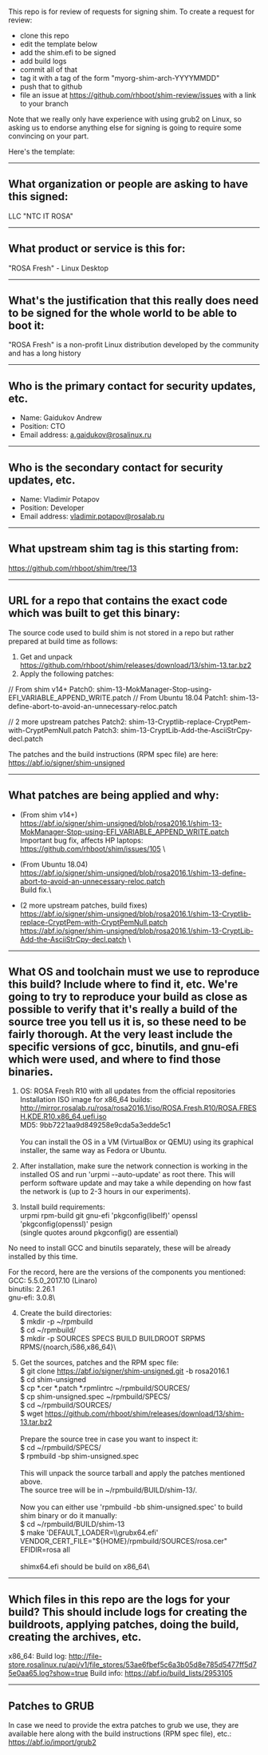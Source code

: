 This repo is for review of requests for signing shim.  To create a request for review:

- clone this repo
- edit the template below
- add the shim.efi to be signed
- add build logs
- commit all of that
- tag it with a tag of the form "myorg-shim-arch-YYYYMMDD"
- push that to github
- file an issue at https://github.com/rhboot/shim-review/issues with a link to your branch

Note that we really only have experience with using grub2 on Linux, so asking
us to endorse anything else for signing is going to require some convincing on
your part.

Here's the template:

-------------------------------------------------------------------------------
What organization or people are asking to have this signed:
-------------------------------------------------------------------------------
LLC "NTC IT ROSA"

-------------------------------------------------------------------------------
What product or service is this for:
-------------------------------------------------------------------------------
"ROSA Fresh" - Linux Desktop

-------------------------------------------------------------------------------
What's the justification that this really does need to be signed for the whole world to be able to boot it:
-------------------------------------------------------------------------------
"ROSA Fresh" is a non-profit Linux distribution developed by the community and has a long history

-------------------------------------------------------------------------------
Who is the primary contact for security updates, etc.
-------------------------------------------------------------------------------
- Name: Gaidukov Andrew
- Position: CTO
- Email address: a.gaidukov@rosalinux.ru

-------------------------------------------------------------------------------
Who is the secondary contact for security updates, etc.
-------------------------------------------------------------------------------
- Name: Vladimir Potapov
- Position: Developer
- Email address: vladimir.potapov@rosalab.ru

-------------------------------------------------------------------------------
What upstream shim tag is this starting from:
-------------------------------------------------------------------------------
https://github.com/rhboot/shim/tree/13

-------------------------------------------------------------------------------
URL for a repo that contains the exact code which was built to get this binary:
-------------------------------------------------------------------------------
The source code used to build shim is not stored in a repo but rather prepared at build time as follows:

1. Get and unpack https://github.com/rhboot/shim/releases/download/13/shim-13.tar.bz2
2. Apply the following patches:

// From shim v14+
Patch0:        shim-13-MokManager-Stop-using-EFI_VARIABLE_APPEND_WRITE.patch
// From Ubuntu 18.04
Patch1:        shim-13-define-abort-to-avoid-an-unnecessary-reloc.patch

// 2 more upstream patches
Patch2:        shim-13-Cryptlib-replace-CryptPem-with-CryptPemNull.patch
Patch3:        shim-13-CryptLib-Add-the-AsciiStrCpy-decl.patch

The patches and the build instructions (RPM spec file) are here:
https://abf.io/signer/shim-unsigned

-------------------------------------------------------------------------------
What patches are being applied and why:
-------------------------------------------------------------------------------
* (From shim v14+)\
https://abf.io/signer/shim-unsigned/blob/rosa2016.1/shim-13-MokManager-Stop-using-EFI_VARIABLE_APPEND_WRITE.patch \
Important bug fix, affects HP laptops: https://github.com/rhboot/shim/issues/105 \

* (From Ubuntu 18.04)\
https://abf.io/signer/shim-unsigned/blob/rosa2016.1/shim-13-define-abort-to-avoid-an-unnecessary-reloc.patch \
Build fix.\

* (2 more upstream patches, build fixes)\
https://abf.io/signer/shim-unsigned/blob/rosa2016.1/shim-13-Cryptlib-replace-CryptPem-with-CryptPemNull.patch \
https://abf.io/signer/shim-unsigned/blob/rosa2016.1/shim-13-CryptLib-Add-the-AsciiStrCpy-decl.patch \

-------------------------------------------------------------------------------
What OS and toolchain must we use to reproduce this build?  Include where to find it, etc.  We're going to try to reproduce your build as close as possible to verify that it's really a build of the source tree you tell us it is, so these need to be fairly thorough. At the very least include the specific versions of gcc, binutils, and gnu-efi which were used, and where to find those binaries.
-------------------------------------------------------------------------------
1. OS: ROSA Fresh R10 with all updates from the official repositories\
Installation ISO image for x86_64 builds:\
http://mirror.rosalab.ru/rosa/rosa2016.1/iso/ROSA.Fresh.R10/ROSA.FRESH.KDE.R10.x86_64.uefi.iso \
MD5: 9bb7221aa9d849258e9cda5a3edde5c1\
\
You can install the OS in a VM (VirtualBox or QEMU) using its graphical installer, the same way as Fedora or Ubuntu.

2. After installation, make sure the network connection is working in the installed OS and run 'urpmi --auto-update' as root there. This will perform software update and may take a while depending on how fast the network is (up to 2-3 hours in our experiments).

3. Install build requirements:\
urpmi rpm-build git gnu-efi 'pkgconfig(libelf)' openssl 'pkgconfig(openssl)' pesign\
(single quotes around pkgconfig() are essential)

No need to install GCC and binutils separately, these will be already installed by this time.

For the record, here are the versions of the components you mentioned:\
GCC:        5.5.0_2017.10 (Linaro)\
binutils:   2.26.1\
gnu-efi:    3.0.8\

4. Create the build directories:\
$ mkdir -p ~/rpmbuild\
$ cd ~/rpmbuild/\
$ mkdir -p SOURCES SPECS BUILD BUILDROOT SRPMS RPMS/{noarch,i586,x86_64}\

5. Get the sources, patches and the RPM spec file:\
$ git clone https://abf.io/signer/shim-unsigned.git -b rosa2016.1\
$ cd shim-unsigned\
$ cp *.cer *.patch *.rpmlintrc ~/rpmbuild/SOURCES/\
$ cp shim-unsigned.spec ~/rpmbuild/SPECS/\
$ cd ~/rpmbuild/SOURCES/\
$ wget https://github.com/rhboot/shim/releases/download/13/shim-13.tar.bz2 \
\
Prepare the source tree in case you want to inspect it:\
$ cd ~/rpmbuild/SPECS/\
$ rpmbuild -bp shim-unsigned.spec\
\
This will unpack the source tarball and apply the patches mentioned above.\
The source tree will be in ~/rpmbuild/BUILD/shim-13/.\
\
Now you can either use 'rpmbuild -bb shim-unsigned.spec' to build shim binary or do it manually:\
$ cd ~/rpmbuild/BUILD/shim-13\
$ make 'DEFAULT_LOADER=\\\\grubx64.efi' VENDOR_CERT_FILE="${HOME}/rpmbuild/SOURCES/rosa.cer" EFIDIR=rosa all\
\
shimx64.efi should be build on x86_64\

-------------------------------------------------------------------------------
Which files in this repo are the logs for your build?   This should include logs for creating the buildroots, applying patches, doing the build, creating the archives, etc.
-------------------------------------------------------------------------------
x86_64:
Build log: http://file-store.rosalinux.ru/api/v1/file_stores/53ae6fbef5c6a3b05d8e785d5477ff5d75e0aa65.log?show=true
Build info: https://abf.io/build_lists/2953105

-------------------------------------------------------------------------------
Patches to GRUB
-------------------------------------------------------------------------------
In case we need to provide the extra patches to grub we use, they are available here along with the build instructions (RPM spec file), etc.:
https://abf.io/import/grub2
